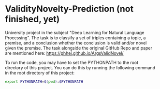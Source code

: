 # ValidityNovelty-Prediction (not finished, yet)
University project in the subject "Deep Learning for Natural Language Processing". The task is to classify a set of triples containing a topic, a premise, and a conclusion whether the conclusion is valid and/or novel given the premise. The task alongside the original GitHub Repo and paper are mentioned here: https://phhei.github.io/ArgsValidNovel/

To run the code, you may have to set the PYTHONPATH to the root directory of this project. You can do this by running the following command in the root directory of this project:
```bash
export PYTHONPATH=$(pwd):$PYTHONPATH
```
